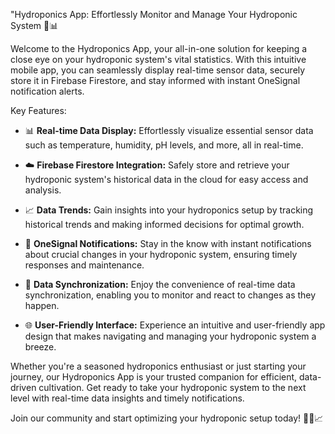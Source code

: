 "Hydroponics App: Effortlessly Monitor and Manage Your Hydroponic System 🌱📊

Welcome to the Hydroponics App, your all-in-one solution for keeping a close eye on your hydroponic system's vital statistics. With this intuitive mobile app, you can seamlessly display real-time sensor data, securely store it in Firebase Firestore, and stay informed with instant OneSignal notification alerts.

Key Features:
- 📊 **Real-time Data Display:** Effortlessly visualize essential sensor data such as temperature, humidity, pH levels, and more, all in real-time.

- ☁️ **Firebase Firestore Integration:** Safely store and retrieve your hydroponic system's historical data in the cloud for easy access and analysis.

- 📈 **Data Trends:** Gain insights into your hydroponics setup by tracking historical trends and making informed decisions for optimal growth.

- 🚀 **OneSignal Notifications:** Stay in the know with instant notifications about crucial changes in your hydroponic system, ensuring timely responses and maintenance.

- 🔗 **Data Synchronization:** Enjoy the convenience of real-time data synchronization, enabling you to monitor and react to changes as they happen.

- 🌐 **User-Friendly Interface:** Experience an intuitive and user-friendly app design that makes navigating and managing your hydroponic system a breeze.

Whether you're a seasoned hydroponics enthusiast or just starting your journey, our Hydroponics App is your trusted companion for efficient, data-driven cultivation. Get ready to take your hydroponic system to the next level with real-time data insights and timely notifications.

Join our community and start optimizing your hydroponic setup today! 🌱💧📈




